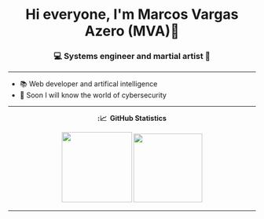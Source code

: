 <h1 align="center">Hi everyone, I'm Marcos Vargas Azero (MVA)👋</h1>
<h3 align="center">💻 Systems engineer and martial artist 🥋</h3>


<hr/>

- 📚 Web developer and artifical intelligence
- 💪 Soon I will know the world of cybersecurity

<hr/>

<div align="center">
  
  <summary><b>:📈 &nbsp;GitHub Statistics</b></summary>
    <p align="center">
       <img height="143px" src="https://github-readme-stats.vercel.app/api?username=Marcos-Var&show_icons=true&include_all_commits=true&count_private=true&theme=react&hide_border=true&bg_color=0D1117&title_color=2AC900&icon_color=CF0900" />         
       <img height="140px" src="https://github-readme-stats.vercel.app/api/top-langs/?username=Marcos-Var&langs_count=10&layout=compact&theme=react&hide_border=true&bg_color=0D1117&title_color=2AC900&icon_color=CF0900" />
    </p>
  
<hr/>

<div align="center">
